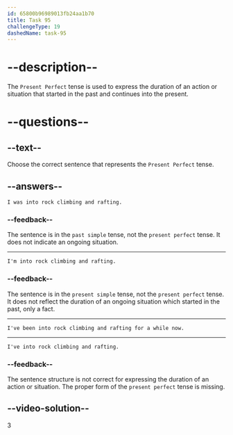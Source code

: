 ```yaml
---
id: 65800b96989013fb24aa1b70
title: Task 95
challengeType: 19
dashedName: task-95
---
```


# --description--

The `Present Perfect` tense is used to express the duration of an action or situation that started in the past and continues into the present.

# --questions--

## --text--

Choose the correct sentence that represents the `Present Perfect` tense.

## --answers--

`I was into rock climbing and rafting.`

### --feedback--

The sentence is in the `past simple` tense, not the `present perfect` tense. It does not indicate an ongoing situation.

---

`I'm into rock climbing and rafting.`

### --feedback--

The sentence is in the `present simple` tense, not the `present perfect` tense. It does not reflect the duration of an ongoing situation which started in the past, only a fact.

---

`I've been into rock climbing and rafting for a while now.`

---

`I've into rock climbing and rafting.`

### --feedback--

The sentence structure is not correct for expressing the duration of an action or situation. The proper form of the `present perfect` tense is missing.

## --video-solution--

3
